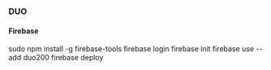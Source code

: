 ### DUO


#### Firebase

sudo npm install -g firebase-tools
 firebase login
 firebase init
 firebase use --add duo200
 firebase deploy
 